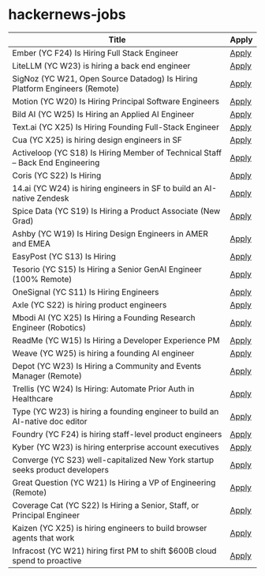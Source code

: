 # hackernews-jobs

<!-- table start -->

| Title | Apply |
|-------|-----|
| Ember (YC F24) Is Hiring Full Stack Engineer | [Apply](https://www.ycombinator.com/companies/ember/jobs/OTB0qby-full-stack-engineering-intern-summer-2026) |
| LiteLLM (YC W23) is hiring a back end engineer | [Apply](https://www.ycombinator.com/companies/litellm/jobs/6uvoBp3-founding-backend-engineer) |
| SigNoz (YC W21, Open Source Datadog) Is Hiring Platform Engineers (Remote) | [Apply](https://jobs.ashbyhq.com/SigNoz/01ebd081-db0c-4eec-8a8b-e346bc3f14a7) |
| Motion (YC W20) Is Hiring Principal Software Engineers | [Apply](https://jobs.ashbyhq.com/motion/7355e80d-dab2-4ba1-89cc-a0197e08a83c?utm_source=hn) |
| Bild AI (YC W25) Is Hiring an Applied AI Engineer | [Apply](https://www.workatastartup.com/jobs/75647) |
| Text.ai (YC X25) Is Hiring Founding Full-Stack Engineer | [Apply](https://www.ycombinator.com/companies/text-ai/jobs/OJBr0v2-founding-full-stack-engineer) |
| Cua (YC X25) is hiring design engineers in SF | [Apply](https://www.ycombinator.com/companies/cua/jobs/a6UbTvG-founding-engineer-ux-design) |
| Activeloop (YC S18) Is Hiring Member of Technical Staff – Back End Engineering | [Apply](https://careers.activeloop.ai/) |
| Coris (YC S22) Is Hiring | [Apply](https://www.ycombinator.com/companies/coris/jobs/rqO40yy-ai-engineer) |
| 14.ai (YC W24) is hiring engineers in SF to build an AI-native Zendesk | [Apply](https://14.ai/careers) |
| Spice Data (YC S19) Is Hiring a Product Associate (New Grad) | [Apply](https://www.ycombinator.com/companies/spice-data/jobs/RJz1peY-product-associate-new-grad) |
| Ashby (YC W19) Is Hiring Design Engineers in AMER and EMEA | [Apply](https://www.ashbyhq.com/careers?utm_source=hn&ashby_jid=579e9d03-0724-482b-a42a-8e5e80d73405) |
| EasyPost (YC S13) Is Hiring | [Apply](https://www.easypost.com/careers) |
| Tesorio (YC S15) Is Hiring a Senior GenAI Engineer (100% Remote) | [Apply](https://www.tesorio.com/careers#job-openings) |
| OneSignal (YC S11) Is Hiring Engineers | [Apply](https://onesignal.com/careers) |
| Axle (YC S22) is hiring product engineers | [Apply](https://www.ycombinator.com/companies/axle/jobs/8wAy0QH-product-engineer) |
| Mbodi AI (YC X25) Is Hiring a Founding Research Engineer (Robotics) | [Apply](https://www.ycombinator.com/companies/mbodi-ai/jobs/ftTsxcl-founding-research-engineer) |
| ReadMe (YC W15) Is Hiring a Developer Experience PM | [Apply](https://readme.com/careers#product-manager-developer-experience) |
| Weave (YC W25) is hiring a founding AI engineer | [Apply](https://www.ycombinator.com/companies/weave-3/jobs/SqFnIFE-founding-ai-engineer) |
| Depot (YC W23) Is Hiring a Community and Events Manager (Remote) | [Apply](https://www.ycombinator.com/companies/depot/jobs/K1IFotJ-community-events-manager) |
| Trellis (YC W24) Is Hiring: Automate Prior Auth in Healthcare | [Apply](https://www.ycombinator.com/companies/trellis/jobs/Cv3ZwXh-forward-deployed-engineers-all-levels-august-2025) |
| Type (YC W23) is hiring a founding engineer to build an AI-native doc editor | [Apply](https://www.ycombinator.com/companies/type/jobs/1idOunL-founding-product-engineer) |
| Foundry (YC F24) is hiring staff-level product engineers | [Apply](https://www.ycombinator.com/companies/foundry/jobs/jwdYx6v-founding-product-engineer) |
| Kyber (YC W23) is hiring enterprise account executives | [Apply](https://www.ycombinator.com/companies/kyber/jobs/6RvaAVR-enterprise-account-executive-ae) |
| Converge (YC S23) well-capitalized New York startup seeks product developers | [Apply](https://www.runconverge.com/careers) |
| Great Question (YC W21) Is Hiring a VP of Engineering (Remote) | [Apply](https://www.ycombinator.com/companies/great-question/jobs/ONBQUqe-vp-of-engineering) |
| Coverage Cat (YC S22) Is Hiring a Senior, Staff, or Principal Engineer | [Apply](https://www.coveragecat.com/careers/engineering/software-engineer) |
| Kaizen (YC X25) is hiring engineers to build browser agents that work | [Apply](https://www.kaizenautomation.com/jobs) |
| Infracost (YC W21) hiring first PM to shift $600B cloud spend to proactive | [Apply](https://www.ycombinator.com/companies/infracost/jobs/ukwJ299-senior-product-manager) |

<!-- table end -->
